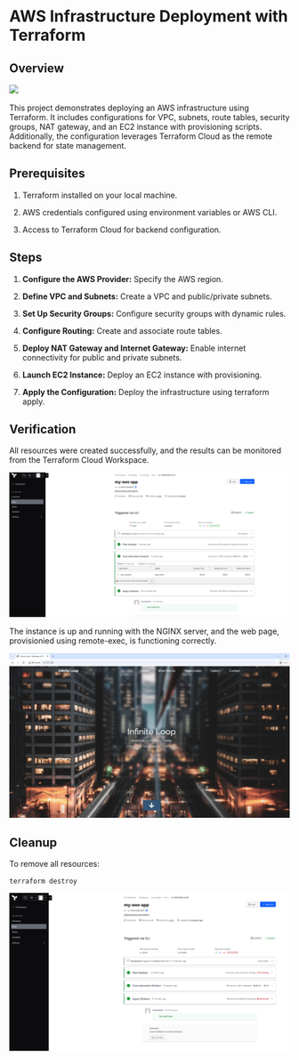# AWS Infrastructure Deployment with Terraform

## Overview

![](imgs/overview.png)


This project demonstrates deploying an AWS infrastructure using Terraform. It includes configurations for VPC, subnets, route tables, security groups, NAT gateway, and an EC2 instance with provisioning scripts. Additionally, the configuration leverages Terraform Cloud as the remote backend for state management.

## Prerequisites

1. Terraform installed on your local machine.

2. AWS credentials configured using environment variables or AWS CLI.

3. Access to Terraform Cloud for backend configuration.

## Steps

1. **Configure the AWS Provider:** Specify the AWS region.

2. **Define VPC and Subnets:** Create a VPC and public/private subnets.

3. **Set Up Security Groups:** Configure security groups with dynamic rules.

4. **Configure Routing:** Create and associate route tables.

5. **Deploy NAT Gateway and Internet Gateway:** Enable internet connectivity for public and private subnets.

6. **Launch EC2 Instance:** Deploy an EC2 instance with provisioning.


7. **Apply the Configuration:** Deploy the infrastructure using terraform apply.

## Verification

All resources were created successfully, and the results can be monitored from the Terraform Cloud Workspace.

![](imgs/terraform_run.png)

The instance is up and running with the NGINX server, and the web page, provisionied using remote-exec, is functioning correctly.

![](imgs/web.png)

## Cleanup

To remove all resources:

```
terraform destroy
```

![](imgs/terraform_destroy.png)
